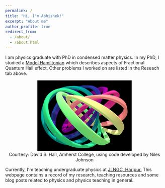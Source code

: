 ```yaml
---
permalink: /
title: "Hi, I'm Abhishek!"
excerpt: "About me"
author_profile: true
redirect_from: 
  - /about/
  - /about.html
---
```


I am physics graduate with PhD in condensed matter physics. In my PhD, I studied a <a href="https://journals.aps.org/prl/abstract/10.1103/PhysRevLett.126.136601" target="_blank">Model Hamiltonian</a> which describes aspects of Fractional Quantum Hall effect. Other problems I worked on are listed in the Reseach tab above. 

<figure style="float: center; text-align: center; margin: 10px;">
  <img src="../images/knotSoliton.jpg" atl="Soliton" style="width: 300px;">
  <figcaption>Courtesy: David S. Hall, Amherst College, using code developed by Niles Johnson</figcaption>
</figure>

Currently, I'm teaching undergraduate physics at <a href="https://www.jlngcharipurmanali.ac.in/" target="_blank">JLNGC, Haripur.</a> This webpage contains a record of my research, teaching resources and some blog posts related to physics and physics teaching in general.